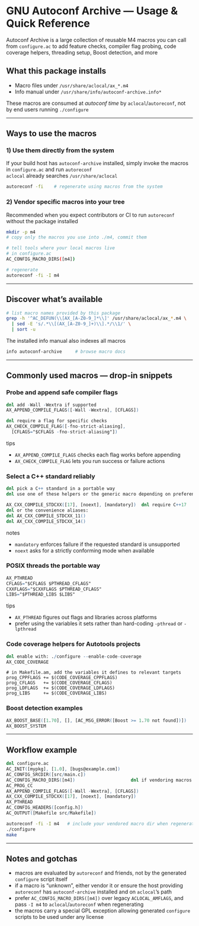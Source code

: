 # GNU Autoconf Archive — Usage & Quick Reference

Autoconf Archive is a large collection of reusable M4 macros you can call from `configure.ac` to add feature checks, compiler flag probing, code coverage helpers, threading setup, Boost detection, and more

## What this package installs

- Macro files under `/usr/share/aclocal/ax_*.m4`  
- Info manual under `/usr/share/info/autoconf-archive.info*`

These macros are consumed at *autoconf time* by `aclocal`/`autoreconf`, not by end users running `./configure`

---

## Ways to use the macros

### 1) Use them directly from the system

If your build host has `autoconf-archive` installed, simply invoke the macros in `configure.ac` and run `autoreconf`  
`aclocal` already searches `/usr/share/aclocal`

```sh
autoreconf -fi    # regenerate using macros from the system
````

### 2) Vendor specific macros into your tree

Recommended when you expect contributors or CI to run `autoreconf` without the package installed

```sh
mkdir -p m4
# copy only the macros you use into ./m4, commit them

# tell tools where your local macros live
# in configure.ac
AC_CONFIG_MACRO_DIRS([m4])

# regenerate
autoreconf -fi -I m4
```

---

## Discover what’s available

```sh
# list macro names provided by this package
grep -h '^AC_DEFUN(\\[AX_[A-Z0-9_]*\\]' /usr/share/aclocal/ax_*.m4 \
  | sed -E 's/.*\\[(AX_[A-Z0-9_]+)\\].*/\\1/' \
  | sort -u
```

The installed info manual also indexes all macros

```sh
info autoconf-archive     # browse macro docs
```

---

## Commonly used macros — drop-in snippets

### Probe and append safe compiler flags

```m4
dnl add -Wall -Wextra if supported
AX_APPEND_COMPILE_FLAGS([-Wall -Wextra], [CFLAGS])

dnl require a flag for specific checks
AX_CHECK_COMPILE_FLAG([-fno-strict-aliasing],
  [CFLAGS="$CFLAGS -fno-strict-aliasing"])
```

tips

* `AX_APPEND_COMPILE_FLAGS` checks each flag works before appending
* `AX_CHECK_COMPILE_FLAG` lets you run success or failure actions

### Select a C++ standard reliably

```m4
dnl pick a C++ standard in a portable way
dnl use one of these helpers or the generic macro depending on preference

AX_CXX_COMPILE_STDCXX([17], [noext], [mandatory])  dnl require C++17
dnl or the convenience aliases:
dnl AX_CXX_COMPILE_STDCXX_11()
dnl AX_CXX_COMPILE_STDCXX_14()
```

notes

* `mandatory` enforces failure if the requested standard is unsupported
* `noext` asks for a strictly conforming mode when available

### POSIX threads the portable way

```m4
AX_PTHREAD
CFLAGS="$CFLAGS $PTHREAD_CFLAGS"
CXXFLAGS="$CXXFLAGS $PTHREAD_CFLAGS"
LIBS="$PTHREAD_LIBS $LIBS"
```

tips

* `AX_PTHREAD` figures out flags and libraries across platforms
* prefer using the variables it sets rather than hard-coding `-pthread` or `-lpthread`

### Code coverage helpers for Autotools projects

```m4
dnl enable with: ./configure --enable-code-coverage
AX_CODE_COVERAGE
```

```make
# in Makefile.am, add the variables it defines to relevant targets
prog_CPPFLAGS += $(CODE_COVERAGE_CPPFLAGS)
prog_CFLAGS   += $(CODE_COVERAGE_CFLAGS)
prog_LDFLAGS  += $(CODE_COVERAGE_LDFLAGS)
prog_LIBS     += $(CODE_COVERAGE_LIBS)
```

### Boost detection examples

```m4
AX_BOOST_BASE([1.70], [], [AC_MSG_ERROR([Boost >= 1.70 not found])])
AX_BOOST_SYSTEM
```

---

## Workflow example

```m4
dnl configure.ac
AC_INIT([mypkg], [1.0], [bugs@example.com])
AC_CONFIG_SRCDIR([src/main.c])
AC_CONFIG_MACRO_DIRS([m4])                     dnl if vendoring macros
AC_PROG_CC
AX_APPEND_COMPILE_FLAGS([-Wall -Wextra], [CFLAGS])
AX_CXX_COMPILE_STDCXX([17], [noext], [mandatory])
AX_PTHREAD
AC_CONFIG_HEADERS([config.h])
AC_OUTPUT([Makefile src/Makefile])
```

```sh
autoreconf -fi -I m4   # include your vendored macro dir when regenerating
./configure
make
```

---

## Notes and gotchas

* macros are evaluated by `autoreconf` and friends, not by the generated `configure` script itself
* if a macro is “unknown”, either vendor it or ensure the host providing `autoreconf` has `autoconf-archive` installed and on `aclocal`’s path
* prefer `AC_CONFIG_MACRO_DIRS([m4])` over legacy `ACLOCAL_AMFLAGS`, and pass `-I m4` to `aclocal`/`autoreconf` when regenerating
* the macros carry a special GPL exception allowing generated `configure` scripts to be used under any license
